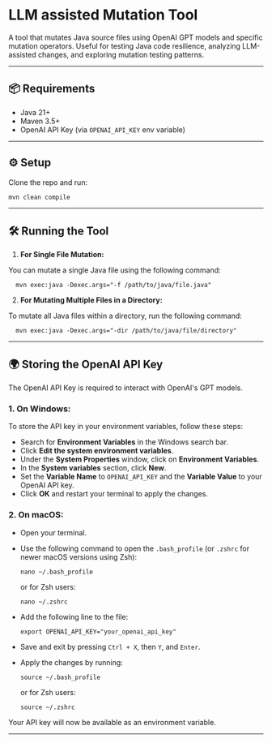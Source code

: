 # LLM assisted Mutation Tool

A tool that mutates Java source files using OpenAI GPT models and specific mutation operators. Useful for testing Java code resilience, analyzing LLM-assisted changes, and exploring mutation testing patterns.

---

## 📦 Requirements

- Java 21+
- Maven 3.5+
- OpenAI API Key (via `OPENAI_API_KEY` env variable)

---

## ⚙️ Setup

Clone the repo and run:

```bash
mvn clean compile
```

---

## 🛠️ Running the Tool

1. **For Single File Mutation:**

You can mutate a single Java file using the following command:

```
  mvn exec:java -Dexec.args="-f /path/to/java/file.java"
```


2. **For Mutating Multiple Files in a Directory:**

To mutate all Java files within a directory, run the following command:

```
  mvn exec:java -Dexec.args="-dir /path/to/java/file/directory"
```


---

## 🌍 Storing the OpenAI API Key

The OpenAI API Key is required to interact with OpenAI's GPT models.

### 1. On Windows:

To store the API key in your environment variables, follow these steps:

- Search for **Environment Variables** in the Windows search bar.
- Click **Edit the system environment variables**.
- Under the **System Properties** window, click on **Environment Variables**.
- In the **System variables** section, click **New**.
- Set the **Variable Name** to `OPENAI_API_KEY` and the **Variable Value** to your OpenAI API key.
- Click **OK** and restart your terminal to apply the changes.

### 2. On macOS:

- Open your terminal.
- Use the following command to open the `.bash_profile` (or `.zshrc` for newer macOS versions using Zsh):

  ```
  nano ~/.bash_profile
  ```

  or for Zsh users:

  ```
  nano ~/.zshrc
  ```

- Add the following line to the file:

  ```
  export OPENAI_API_KEY="your_openai_api_key"
  ```

- Save and exit by pressing `Ctrl + X`, then `Y`, and `Enter`.
- Apply the changes by running:

  ```
  source ~/.bash_profile
  ```

  or for Zsh users:

  ```
  source ~/.zshrc
  ```

Your API key will now be available as an environment variable.

---


